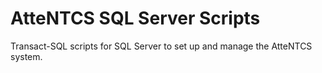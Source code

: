 # AtteNTCS SQL Server Scripts
 Transact-SQL scripts for SQL Server to set up and manage the AtteNTCS system.
